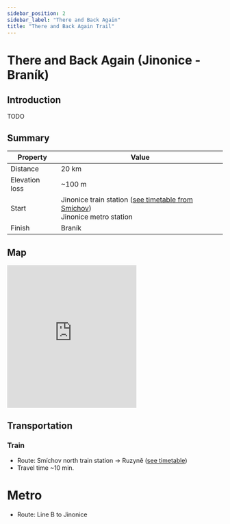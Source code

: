 ```yaml
---
sidebar_position: 2
sidebar_label: "There and Back Again"
title: "There and Back Again Trail"
---
```


# There and Back Again (Jinonice - Braník)

## Introduction

TODO

## Summary

| Property | Value |
| --- | --- |
| Distance | 20 km |
| Elevation loss | ~100 m |
| Start | Jinonice train station ([see timetable from Smíchov](https://idos.idnes.cz/vlakyautobusymhdvse/spojeni/vysledky/?f=Praha-Sm%C3%ADchov%20sev.n.&fc=100003&t=Praha-Jinonice&tc=100003&direct=true&af=true&fcs=3)) <br /> Jinonice metro station |
| Finish | Braník |

## Map

<iframe src="https://en.frame.mapy.cz/s/kosulomafu" width="60%" height="333" frameborder="0"></iframe>

## Transportation

### Train

- Route: Smíchov north train station -> Ruzyně ([see timetable](https://idos.idnes.cz/vlakyautobusymhdvse/spojeni/vysledky/?f=Praha-Sm%C3%ADchov%20sev.n.&fc=100003&t=Praha-Jinonice&tc=100003&direct=true&af=true&fcs=3))
- Travel time ~10 min.

# Metro

- Route: Line B to Jinonice